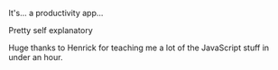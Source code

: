 <p>It's... a productivity app...</p>
<p>Pretty self explanatory</p>
<p>Huge thanks to Henrick for teaching me a lot of the JavaScript stuff in under an hour.</p>
